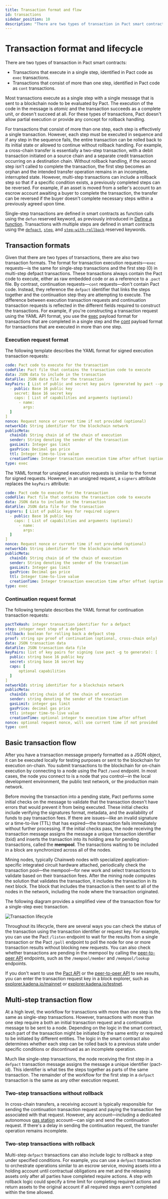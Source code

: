 ```yaml
---
title: Transaction format and flow
id: transactions
sidebar_position: 10
description: "There are two types of transaction in Pact smart contracts: transactions that execute in a single step and transactions that consist of more than one step."
---
```


# Transaction format and lifecycle

There are two types of transaction in Pact smart contracts: 

- Transactions that execute in a single step, identified in Pact code as `exec` transactions.
- Transactions that consist of more than one step, identified in Pact code as `cont` transactions.

Most transactions execute as a single step with a single message that is sent to a blockchain node to be evaluated by Pact.
The execution of the code in the message is _atomic_ and the transaction succeeds as a complete unit, or doesn't succeed at all.
For these types of transactions, Pact doesn't allow partial execution or provide any concept for rollback handling.

For transactions that consist of more than one step, each step is effectively a single transaction.
However, each step must be executed in sequence and if any step in the sequence fails, the entire transaction can be rolled back to its initial state or allowed to continue without rollback handling. 
For example, a cross-chain transfer is essentially a two-step transaction, with a debit transaction initiated on a source chain and a separate credit transaction occurring on a destination chain.
Without rollback handling, if the second step isn't called to complete the transaction, the first step becomes an orphan and the intended transfer operation remains in an incomplete, interrupted state.
However, multi-step transactions can include a rollback step so that if a specific condition exists, a previously completed steps can be reversed.
For example, if an asset is moved from a seller's account to an escrow account awaiting a buyer to complete the transaction, the transfer can be reversed if the buyer doesn't complete necessary steps within a previously agreed upon time.

Single-step transactions are defined in smart contracts as function calls using the `defun` reserved keyword, as previously introduced in [Define a function](/smart-contracts/functions-variables#define-a-function).
Transactions with multiple steps are defined in smart contracts using the [`defpact`](/reference/syntax#defpact), [`step`](/reference/syntax#step), and [`step-with-rollback`](/reference/syntax#step-with-rollback) reserved keywords.

## Transaction formats

Given that there are two types of transactions, there are also two transaction formats.
The format for transaction execution requests—`exec` requests—is the same for single-step transactions and the first step (0) in multi-step defpact transactions.
These transactions always contain the Pact code to execute, either as raw embedded code or as a reference to a `.pact` file.
By contrast, continuation requests—`cont` requests—don't contain Pact code.
Instead, they reference the `defpact` identifier that links the steps together and the continuation step they are attempting to execute.
The difference between execution transaction requests and continuation transaction requests is reflected in the different fields required to construct the transactions.
For example, if you're constructing a transaction request using the YAML API format, you use the [exec](//model-payload) payload format for transactions that are completed in a single step and the [cont](https://api.chainweb.com/openapi/pact.html#tag/model-payload) payload format for transactions that are executed in more than one step.

### Execution request format

The following template describes the YAML format for signed execution transaction requests:

```yaml
code: Pact code to execute for the transaction
codeFile: Pact file that contains the transaction code to execute
data: JSON data to include in the transaction
dataFile: JSON data file for the transaction 
keyPairs: [ List of public and secret key pairs (generated by pact --genkey) for signing
  - public: Base 16 public key
    secret: Base 16 secret key
    caps: [ List of capabilities and arguments (optional)
      - name:
        args:
  ]
]
nonce: Request nonce or current time if not provided (optional)
networkId: String identifier for the blockchain network
publicMeta:
  chainId: String chain id of the chain of execution
  sender: String denoting the sender of the transaction
  gasLimit: Integer gas limit
  gasPrice: Decimal gas price
  ttl: Integer time-to-live value
  creationTime: Integer transaction execution time after offset (optional)
type: exec
```

The YAML format for unsigned execution requests is similar to the format for signed requests.
However, in an unsigned request, a `signers` attribute replaces the `keyPairs` attribute:

```yaml
code: Pact code to execute for the transaction
codeFile: Pact file that contains the transaction code to execute
data: JSON data to include in the transaction
dataFile: JSON data file for the transaction 
signers: [ List of public keys for required signers
  - public: Base 16 public key
    caps: [ List of capabilities and arguments (optional)
      - name:
        args:
  ]
]
nonce: Request nonce or current time if not provided (optional)
networkId: String identifier for the blockchain network
publicMeta:
  chainId: String chain id of the chain of execution
  sender: String denoting the sender of the transaction
  gasLimit: Integer gas limit
  gasPrice: Decimal gas price
  ttl: Integer time-to-live value
  creationTime: Integer transaction execution time after offset (optional)
type: exec
```

### Continuation request format

The following template describes the YAML format for continuation transaction requests:

```yaml
pactTxHash: integer transaction identifier for a defpact
step: integer next step of a defpact
rollback: boolean for rolling back a defpact step
proof: string spv proof of continuation (optional, cross-chain only)
data: JSON transaction data
dataFile: JSON transaction data file
keyPairs: list of key pairs for signing (use pact -g to generate): [
  public: string base 16 public key
  secret: string base 16 secret key
  caps: [
      optional capabilities
  ]
]
networkId: string identifier for a blockchain network
publicMeta:
  chainId: string chain id of the chain of execution
  sender: string denoting the sender of the transaction
  gasLimit: integer gas limit
  gasPrice: decimal gas price
  ttl: integer time-to-live value
  creationTime: optional integer tx execution time after offset
nonce: optional request nonce, will use current time if not provided
type: cont
```

## Basic transaction flow

After you have a transaction message properly formatted as a JSON object, it can be executed locally for testing purposes or sent to the blockchain for execution on-chain.
You submit transactions to the blockchain for on-chain execution by connecting to a node using the Pact `/send` endpoint.
In most cases, the node you connect to is a node that you control—in the local development environment, the public test network, or the production main network. 

Before moving the transaction into a pending state, Pact performs some initial checks on the message to validate that the transaction doesn't have errors that would prevent it from being executed. 
These initial checks include verifying the signatures format, metadata, and the availability of funds to pay transaction fees. 
If there are issues—like an invalid signature or a time-to-live (TTL) that has expired—the transaction fails immediately without further processing.
If the initial checks pass, the node receiving the transaction message assigns the message a unique transaction identifier (txid) and inserts the transaction into its holding area for pending transactions, called the **mempool**.
The transactions waiting to be included in a block are synchronized across all of the nodes.

Mining nodes, typically Chainweb nodes with specialized application-specific integrated circuit hardware attached, periodically check the transaction pool—the mempool—for new work and select transactions to validate based on their transaction fees.
After the mining node computes the solution that validates the transaction, it includes the transaction in its next block.
The block that includes the transaction is then sent to all of the nodes in the network, including the node where the transaction originated.

The following diagram provides a simplified view of the transaction flow for a single-step exec transaction.

![Transaction lifecycle](/img/tx-workflow.png)

Throughout its lifecycle, there are several ways you can check the status of the transaction using the transaction identifier or request key.
For example, you can use the Pact `/listen` endpoint to wait for the results from a single transaction or the Pact `/poll` endpoint to poll the node for one or more transaction results without blocking new requests. 
You can also check whether transactions are pending in the mempool by calling the [peer-to-peer API](/api/peer-to-peer) endpoints, such as the `/mempool/member` and `/mempool/lookup` endpoints.

If you don't want to use the [Pact API](/api/pact-api) or the [peer-to-peer API](/api/peer-to-peer) to see results, you can enter the transaction request key in a block explorer, such as [explorer.kadena.io/mainnet](https://explorer.kadena.io/mainnet) or [explorer.kadena.io/testnet](https://explorer.kadena.io/testnet).

## Multi-step transaction flow

At a high level, the workflow for transactions with more than one step is the same as single-step transactions.
However, transactions with more than one step require a both an initial transaction request and a continuation message to be sent to a node.
Depending on the logic in the smart contract, each part of the transaction might be initiated by the same entity or required to be initiated by different entities.
The logic in the smart contract also determines whether each step can be rolled back to a previous state under specific conditions or discontinued as an incomplete operation.

Much like single-step transactions, the node receiving the first step in a `defpact` transaction message assigns the message a unique identifier (pact-id).
This identifier is what ties the steps together as parts of the same transaction.
The remainder of the workflow for the first step in a `defpact` transaction is the same as any other execution request. 

### Two-step transactions without rollback

In cross-chain transfers, a receiving account is typically responsible for sending the continuation transaction request and paying the transaction fee associated with that request.
However, any account—including a dedicated autonomous [gas station](/resources/glossary#gas-station) account—can sign and send the continuation request. 
If there's a delay in sending the continuation request, the transfer operation remains incomplete.

### Two-step transactions with rollback

Multi-step `defpact` transactions can also include logic to rollback a step under specified conditions.
For example, you can use a  `defpact` transaction to orchestrate operations similar to an escrow service, moving assets into a holding account until contractual obligations are met and the releasing assets only after all parties have completed require actions. 
A step with rollback logic could specify a time limit for completing required actions and return assets to the original account if all required steps aren't completed within the time allowed.